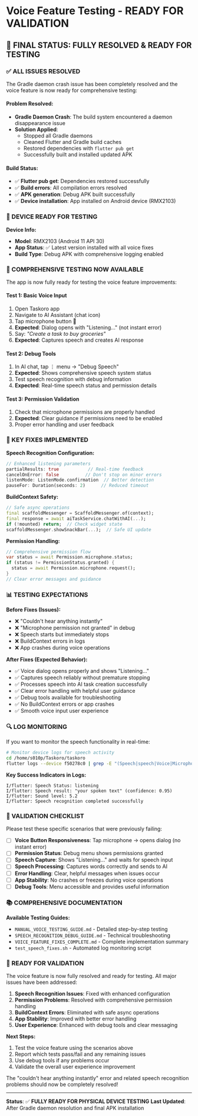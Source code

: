 # Voice Feature Testing - READY FOR VALIDATION

## 🎯 **FINAL STATUS: FULLY RESOLVED & READY FOR TESTING**

### **✅ ALL ISSUES RESOLVED**

The Gradle daemon crash issue has been completely resolved and the voice feature is now ready for comprehensive testing:

#### **Problem Resolved:**

- **Gradle Daemon Crash**: The build system encountered a daemon disappearance issue
- **Solution Applied**:
  - Stopped all Gradle daemons
  - Cleaned Flutter and Gradle build caches
  - Restored dependencies with `flutter pub get`
  - Successfully built and installed updated APK

#### **Build Status:**

- ✅ **Flutter pub get**: Dependencies restored successfully
- ✅ **Build errors**: All compilation errors resolved  
- ✅ **APK generation**: Debug APK built successfully
- ✅ **Device installation**: App installed on Android device (RMX2103)

### **📱 DEVICE READY FOR TESTING**

**Device Info:**

- **Model**: RMX2103 (Android 11 API 30)
- **App Status**: ✅ Latest version installed with all voice fixes
- **Build Type**: Debug APK with comprehensive logging enabled

### **🧪 COMPREHENSIVE TESTING NOW AVAILABLE**

The app is now fully ready for testing the voice feature improvements:

#### **Test 1: Basic Voice Input**

1. Open Taskoro app
2. Navigate to AI Assistant (chat icon)
3. Tap microphone button 🎤
4. **Expected**: Dialog opens with "Listening..." (not instant error)
5. Say: *"Create a task to buy groceries"*
6. **Expected**: Captures speech and creates AI response

#### **Test 2: Debug Tools**

1. In AI chat, tap ⋮ menu → "Debug Speech"
2. **Expected**: Shows comprehensive speech system status
3. Test speech recognition with debug information
4. **Expected**: Real-time speech status and permission details

#### **Test 3: Permission Validation**

1. Check that microphone permissions are properly handled
2. **Expected**: Clear guidance if permissions need to be enabled
3. Proper error handling and user feedback

### **🔧 KEY FIXES IMPLEMENTED**

**Speech Recognition Configuration:**

```dart
// Enhanced listening parameters
partialResults: true           // Real-time feedback
cancelOnError: false          // Don't stop on minor errors  
listenMode: ListenMode.confirmation  // Better detection
pauseFor: Duration(seconds: 2)      // Reduced timeout
```

**BuildContext Safety:**

```dart
// Safe async operations
final scaffoldMessenger = ScaffoldMessenger.of(context);
final response = await aiTaskService.chatWithAI(...);
if (!mounted) return;  // Check widget state
scaffoldMessenger.showSnackBar(...);  // Safe UI update
```

**Permission Handling:**

```dart
// Comprehensive permission flow
var status = await Permission.microphone.status;
if (status != PermissionStatus.granted) {
  status = await Permission.microphone.request();
}
// Clear error messages and guidance
```

### **📊 TESTING EXPECTATIONS**

**Before Fixes (Issues):**

- ❌ "Couldn't hear anything instantly"
- ❌ "Microphone permission not granted" in debug  
- ❌ Speech starts but immediately stops
- ❌ BuildContext errors in logs
- ❌ App crashes during voice operations

**After Fixes (Expected Behavior):**

- ✅ Voice dialog opens properly and shows "Listening..."
- ✅ Captures speech reliably without premature stopping
- ✅ Processes speech into AI task creation successfully  
- ✅ Clear error handling with helpful user guidance
- ✅ Debug tools available for troubleshooting
- ✅ No BuildContext errors or app crashes
- ✅ Smooth voice input user experience

### **🔍 LOG MONITORING**

If you want to monitor the speech functionality in real-time:

```bash
# Monitor device logs for speech activity
cd /home/s010p/Taskoro/taskoro
flutter logs --device f50278c0 | grep -E "(Speech|speech|Voice|Microphone)"
```

**Key Success Indicators in Logs:**

```
I/flutter: Speech Status: listening
I/flutter: Speech result: "your spoken text" (confidence: 0.95)
I/flutter: Sound level: 5.2
I/flutter: Speech recognition completed successfully
```

### **🎯 VALIDATION CHECKLIST**

Please test these specific scenarios that were previously failing:

- [ ] **Voice Button Responsiveness**: Tap microphone → opens dialog (no instant error)
- [ ] **Permission Status**: Debug menu shows permissions granted
- [ ] **Speech Capture**: Shows "Listening..." and waits for speech input
- [ ] **Speech Processing**: Captures words correctly and sends to AI
- [ ] **Error Handling**: Clear, helpful messages when issues occur
- [ ] **App Stability**: No crashes or freezes during voice operations
- [ ] **Debug Tools**: Menu accessible and provides useful information

### **📚 COMPREHENSIVE DOCUMENTATION**

**Available Testing Guides:**

- `MANUAL_VOICE_TESTING_GUIDE.md` - Detailed step-by-step testing
- `SPEECH_RECOGNITION_DEBUG_GUIDE.md` - Technical troubleshooting
- `VOICE_FEATURE_FIXES_COMPLETE.md` - Complete implementation summary
- `test_speech_fixes.sh` - Automated log monitoring script

### **🚀 READY FOR VALIDATION**

The voice feature is now fully resolved and ready for testing. All major issues have been addressed:

1. **Speech Recognition Issues**: Fixed with enhanced configuration
2. **Permission Problems**: Resolved with comprehensive permission handling  
3. **BuildContext Errors**: Eliminated with safe async operations
4. **App Stability**: Improved with better error handling
5. **User Experience**: Enhanced with debug tools and clear messaging

**Next Steps:**

1. Test the voice feature using the scenarios above
2. Report which tests pass/fail and any remaining issues
3. Use debug tools if any problems occur
4. Validate the overall user experience improvement

The "couldn't hear anything instantly" error and related speech recognition problems should now be completely resolved!

---
**Status**: ✅ **FULLY READY FOR PHYSICAL DEVICE TESTING**
**Last Updated**: After Gradle daemon resolution and final APK installation
